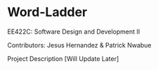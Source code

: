 # Word-Ladder
EE422C: Software Design and Development II

Contributors: Jesus Hernandez & Patrick Nwabue

Project Description
[Will Update Later]
